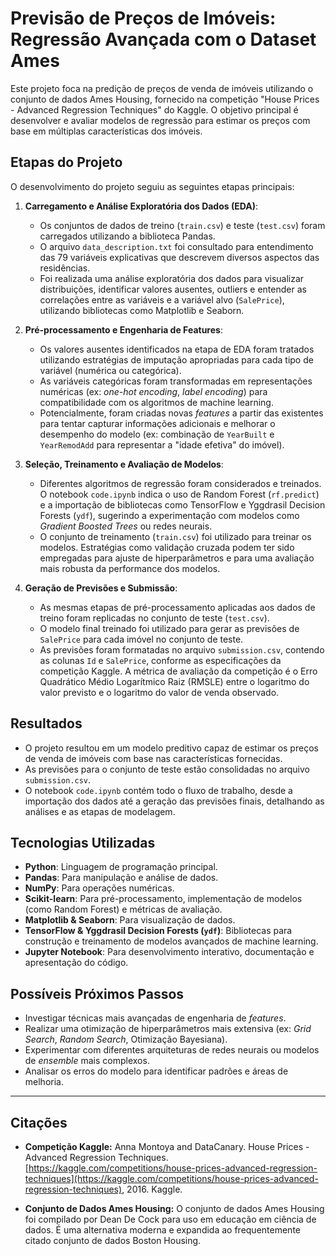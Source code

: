 # Previsão de Preços de Imóveis: Regressão Avançada com o Dataset Ames

Este projeto foca na predição de preços de venda de imóveis utilizando o conjunto de dados Ames Housing, fornecido na competição "House Prices - Advanced Regression Techniques" do Kaggle. O objetivo principal é desenvolver e avaliar modelos de regressão para estimar os preços com base em múltiplas características dos imóveis.

## Etapas do Projeto

O desenvolvimento do projeto seguiu as seguintes etapas principais:

1.  **Carregamento e Análise Exploratória dos Dados (EDA)**:
    * Os conjuntos de dados de treino (`train.csv`) e teste (`test.csv`) foram carregados utilizando a biblioteca Pandas.
    * O arquivo `data_description.txt` foi consultado para entendimento das 79 variáveis explicativas que descrevem diversos aspectos das residências.
    * Foi realizada uma análise exploratória dos dados para visualizar distribuições, identificar valores ausentes, outliers e entender as correlações entre as variáveis e a variável alvo (`SalePrice`), utilizando bibliotecas como Matplotlib e Seaborn.

2.  **Pré-processamento e Engenharia de Features**:
    * Os valores ausentes identificados na etapa de EDA foram tratados utilizando estratégias de imputação apropriadas para cada tipo de variável (numérica ou categórica).
    * As variáveis categóricas foram transformadas em representações numéricas (ex: *one-hot encoding*, *label encoding*) para compatibilidade com os algoritmos de machine learning.
    * Potencialmente, foram criadas novas *features* a partir das existentes para tentar capturar informações adicionais e melhorar o desempenho do modelo (ex: combinação de `YearBuilt` e `YearRemodAdd` para representar a "idade efetiva" do imóvel).

3.  **Seleção, Treinamento e Avaliação de Modelos**:
    * Diferentes algoritmos de regressão foram considerados e treinados. O notebook `code.ipynb` indica o uso de Random Forest (`rf.predict`) e a importação de bibliotecas como TensorFlow e Yggdrasil Decision Forests (`ydf`), sugerindo a experimentação com modelos como *Gradient Boosted Trees* ou redes neurais.
    * O conjunto de treinamento (`train.csv`) foi utilizado para treinar os modelos. Estratégias como validação cruzada podem ter sido empregadas para ajuste de hiperparâmetros e para uma avaliação mais robusta da performance dos modelos.

4.  **Geração de Previsões e Submissão**:
    * As mesmas etapas de pré-processamento aplicadas aos dados de treino foram replicadas no conjunto de teste (`test.csv`).
    * O modelo final treinado foi utilizado para gerar as previsões de `SalePrice` para cada imóvel no conjunto de teste.
    * As previsões foram formatadas no arquivo `submission.csv`, contendo as colunas `Id` e `SalePrice`, conforme as especificações da competição Kaggle. A métrica de avaliação da competição é o Erro Quadrático Médio Logarítmico Raiz (RMSLE) entre o logaritmo do valor previsto e o logaritmo do valor de venda observado.

## Resultados

* O projeto resultou em um modelo preditivo capaz de estimar os preços de venda de imóveis com base nas características fornecidas.
* As previsões para o conjunto de teste estão consolidadas no arquivo `submission.csv`.
* O notebook `code.ipynb` contém todo o fluxo de trabalho, desde a importação dos dados até a geração das previsões finais, detalhando as análises e as etapas de modelagem.

## Tecnologias Utilizadas

* **Python**: Linguagem de programação principal.
* **Pandas**: Para manipulação e análise de dados.
* **NumPy**: Para operações numéricas.
* **Scikit-learn**: Para pré-processamento, implementação de modelos (como Random Forest) e métricas de avaliação.
* **Matplotlib & Seaborn**: Para visualização de dados.
* **TensorFlow & Yggdrasil Decision Forests (`ydf`)**: Bibliotecas para construção e treinamento de modelos avançados de machine learning.
* **Jupyter Notebook**: Para desenvolvimento interativo, documentação e apresentação do código.

## Possíveis Próximos Passos

* Investigar técnicas mais avançadas de engenharia de *features*.
* Realizar uma otimização de hiperparâmetros mais extensiva (ex: *Grid Search*, *Random Search*, Otimização Bayesiana).
* Experimentar com diferentes arquiteturas de redes neurais ou modelos de *ensemble* mais complexos.
* Analisar os erros do modelo para identificar padrões e áreas de melhoria.

---

## Citações

* **Competição Kaggle:**
    Anna Montoya and DataCanary. House Prices - Advanced Regression Techniques. [https://kaggle.com/competitions/house-prices-advanced-regression-techniques](https://kaggle.com/competitions/house-prices-advanced-regression-techniques), 2016. Kaggle.

* **Conjunto de Dados Ames Housing:**
    O conjunto de dados Ames Housing foi compilado por Dean De Cock para uso em educação em ciência de dados. É uma alternativa moderna e expandida ao frequentemente citado conjunto de dados Boston Housing.